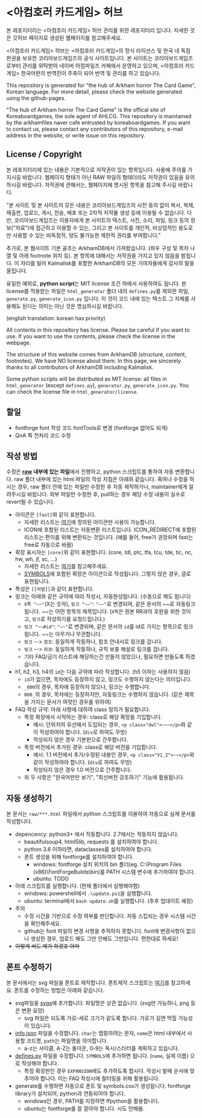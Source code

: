 # <아컴호러 카드게임> 허브

본 레포지터리는 <아컴호러 카드게임> 허브 관리를 위한 레포지터리 입니다. 자세한 것은 깃허브 페이지로 생성된 웹페이지를 참고해주세요.

<아컴호러 카드게임> 허브는 <아컴호러 카드게임>의 정식 라이선스 및 한국 내 독점 판권을 보유한 코리아보드게임즈의 공식 사이트입니다. 본 사이트는 코리아보드게임즈로부터 관리를 위탁받아 네이버 아컴파일즈 카페에서 운영하고 있으며, <아컴호러 카드게임> 한국어판의 번역진이 주축이 되어 번역 및 관리를 하고 있습니다. 

This repository is generated for "the hub of Arkham horror The Card Game", Korean language. For more detail, please check the website generated using the github-pages.

"The hub of Arkham horror The Card Game" is the offical site of Koreaboardgames, the sole agent of AHLCG. This repository is maintained by the arkhamfiles naver cafe entrusted by koreaboardgames. If you want to contact us, please contact any contributors of this repository, e-mail address in the website, or write issue on this repository.

## License / Copyright

본 레포지터리에 있는 내용은 기본적으로 저작권이 있는 항목입니다. 사용에 주의를 가지시길 바랍니다. 웹페이지 형태가 아닌 RAW 파일의 형태더라도 저작권이 있음을 유의하시길 바랍니다. 저작권에 관해서는, 웹페이지에 명시된 항목을 참고해 주시길 바랍니다.

"본 사이트 및 본 사이트의 모든 내용은 코리아보드게임즈의 사전 동의 없이 복사, 복제, 재출판, 업로드, 게시, 전송, 배포 또는 2차적 저작물 생성 등에 이용될 수 없습니다. 다만, 코리아보드게임즈는 이용자에게 본 사이트의 텍스트, 사진, 소리, 파일, 링크 등의 정보(“자료”)에 접근하고 이용할 수 있는, 그리고 본 사이트를 개인적, 비상업적인 용도로만 사용할 수 있는 비독점적, 양도 불가능한 제한적 권리를 부여합니다."

추가로, 본 웹사이트 기본 골조는 ArkhamDB에서 가져왔습니다. (좌우 구성 및 목차 나열 및 아래 footnote 위치 등). 본 항목에 대해서는 저작권을 가지고 있지 않음을 밝힙니다. 이 자리를 빌어 Kalmalisk를 포함한 ArkhamDB의 모든 기여자들에게 감사의 말을 올립니다.

유일한 예외로, **python script**는 MIT license 조건 하에서 사용하여도 됩니다. 본 license를 적용받는 파일은 `html_generator` 폴더 내의 `defines.py`를 제외한 파일, `generate.py`, `generate_icon.py` 입니다. 이 것이 코드 내에 있는 텍스트 그 자체를 사용해도 된다는 의미는 아닌 것은 명심하시길 바랍니다.

(english translation: korean has priority)

All contents in this repository has license. Please be careful if you want to use. If you want to use the contents, please check the license in the webpage.

The structure of this website comes from ArkhamDB (structure, content, footnotes). We have NO license about them. In this page, we sincerely thanks to all contributors of ArkhamDB including Kalmalisk.

Some python scripts will be distributed as MIT license: all files in `html_generator` (except `defines.py`), `generator.py`, `generate_icon.py`. You can check the license file in `html_generator/license`.

## 할일

* fontforge font 작성 코드 fontTools로 변경 (fontforge 없어도 되게)
* QnA 쪽 전처리 코드 수정

## 작성 방법

수정은 **[raw](raw) 내부에 있는 파일**에서 진행하고, python 스크립트를 통하여 자동 변환합니다. raw 폴더 내부에 있는 html 파일의 작성 지침은 아래와 같습니다. 혹여나 수정을 하시는 경우, raw 폴더 안에 있는 파일만 수정한 후 자동 제작하거나, maintainer에게 알려주시길 바랍니다. 외부 파일만 수정한 후, pull하는 경우 해당 수정 내용이 실수로 revert될 수 있습니다.

* 아이콘은 `[fast]`와 같이 표현합니다.
  * 자세한 리스트는 [여기](html_generator/defines.py#L6)에 정의된 아이콘만 사용이 가능합니다.
  * ICON에 포함된 리스트는 자동변환 리스트입니다. ICON_REDIRECT에 포함된 리스트는 편이를 위해 변환되는 것입니다. (예를 들어, free가 권장되며 fast는 free로 자동으로 바뀜)
* 확장 표시자는 `[core]`와 같이 표현합니다. (core, tdl, ptc, tfa, tcu, tde, tic, nc, hw, wh, jf, sc, ...)
  * 자세한 리스트는 [여기](html_generator/defines.py#L43)를 참고해주세요.
  * [SYMBOLS](html_generator/defines.py#29)에 포함된 확장은 아이콘으로 작성됩니다. 그렇지 않은 경우, 글로 표현됩니다.
* 특성은 `[[마법]]`과 같이 표현합니다.
* 링크는 아래와 같은 규약에 따라 작성시, 자동완성됩니다. (수동으로 해도 됩니다)
  * `X쪽 "~~"`(X는 숫자), `링크 "~~"`: `"~~"`로 변경되며, 같은 문서의 ~~로 자동링크됩니다. ~~는 어떤 항목의 제목입니다. (`X쪽`은 원본 RR과의 호완을 위한 것이고, `링크`로 작성하기를 요청드립니다.)
  * `링크 "~~#id"`: `"~~"`로 변경되며, 같은 문서의 `id`를 id로 가지는 항목으로 링크됩니다. ~~는 아무거나 무관합니다.
  * `링크` --> `참조`: 동일하게 작동하나, 참조 안내서로 링크를 겁니다.
  * `링크` --> `파큐`: 동일하게 작동하나, 규칙 보충 해설로 링크를 겁니다.
  * 기타 FAQ/금기 리스트에 해당하는건 만들지 않았으나, 필요하면 만들도록 하겠습니다.
* h1, h2, h3, h4의 `id`는 다음 규약에 따라 작성합니다. (h5 이하는 사용하지 않음)
  * `id`가 없으면, 목차에도 등장하지 않고, 링크도 수행하지 않는다는 의미입니다.
  * `_000`의 경우, 목차에 등장하지 않으나, 링크는 수행합니다.
  * `000_`의 경우, 목차에는 등장하지만, 자동링크는 수행하지 않습니다. (같은 제목을 가지는 문서가 여럿인 경우를 위하여)
* FAQ 작성 규약: 아래 사항에 대하여 class 정의가 필요합니다.
  * 특정 확장에서 시작하는 경우: class로 해당 확장을 기입합니다.
    * 예시: 던위치의 유산에서 도입되는 경우, `<p class="dwl">~~~</p>`와 같이 작성하여야 합니다. (`div`로 하여도 무방)
    * 작성되지 않은 경우 기본판으로 간주합니다.
  * 특정 버전에서 추가된 경우: class로 해당 버전을 기입합니다.
    * 예시: 1.1 버전에서 추가/수정된 내용인 경우, `<p class="V1_2">~~</p>`와 같이 작성하여야 합니다. (`div`로 하여도 무방)
    * 작성되지 않은 경우 1.0 버전으로 간주합니다.
  * 위 두 사항은 "한국어판만 보기", "최신버전 강조하기" 기능에 활용됩니다.

## 자동 생성하기

본 문서는 `raw/***.html` 파일에서 python 스크립트를 이용하여 자동으로 실제 문서를 작성합니다.
  * depencency: python3+ 에서 작동합니다. 2.7에서는 작동하지 않습니다.
    * beautifulsoup4, html5lib, requests 를 설치하여야 합니다.
    * python 3.6 이하라면, dataclasses를 설치하여야 합니다.
    * 폰트 생성을 위해 fontforge를 설치하여야 합니다.
      * windows: fontforge 설치 위치의 bin 폴더(eg. C:\Program Files (x86)\FontForgeBuilds\bin)를 PATH 시스템 변수에 추가하여야 합니다.
      * ubuntu: TODO
  * 아래 스크립트를 실행합니다. (현재 폴더에서 실행해야함)
    * windows: powershell에서 `.\update.ps1`을 실행합니다.
    * ubuntu: terminal에서 `bash update.sh`를 실행합니다. (추후 업데이트 예정)
  * 주의
    * 수정 시간을 기반으로 수정 여부를 판단합니다. 자동 스킵되는 경우 시스템 시간을 확인해주세요.
    * github는 font 파일의 변경 사항을 추적하지 못합니다. font에 변경사항이 없으나 생성한 경우, 업로드 해도 그만 안해도 그만입니다. 편한대로 하세요!
  * ~~이렇게 써도 제가 하겠죠 아마~~
    
## 폰트 수정하기

본 문서에서는 svg 파일을 폰트로 제작합니다. 폰트제작 스크립트는 [여기](generate_icon.py)를 참고하세요. 폰트를 수정하는 방법은 아래와 같습니다.

 * svg파일을 [svgs](svgs)에 추가합니다. 파일명은 상관 없습니다. (svg만 가능하니, png 등은 변환 요망)
   * svg 파일은 되도록 가로-세로 크기가 같도록 합니다. 가로가 길면 먹힐 가능성이 있습니다.
 * [info.json](svgs/info.json) 파일을 수정합니다. `char`는 맵핑하려는 문자, `name`은 html 내부에서 사용할 코드명, `path`는 파일명을 의미합니다.
   * a-z는 사이클, A-Z는 돌아온, 0-9는 독시/스타터를 계획하고 있습니다.
 * [defines.py](html_generator/defines.py) 파일을 수정합니다. `SYMBOLS`에 추가하면 됩니다. (`name`, 실제 이름) 으로 작성해야 합니다.
   * 특정 확장판인 경우 `EXPANSION`에도 추가하도록 합시다. 작성시 발매 순서에 맞추어야 합니다. 이는 FAQ 작성시에 필터링을 위해 활용됩니다.
 * generate를 수행하면 자동으로 폰트 및 symbols.css가 생성됩니다. fontforge library가 설치되어, python과 연동되어야 합니다.
   * windows인 경우, PATH를 지정하면 ffpython을 활용합니다.
   * ubuntu는 fontforge를 잘 깔아야 합니다. 시도 안해봄.

